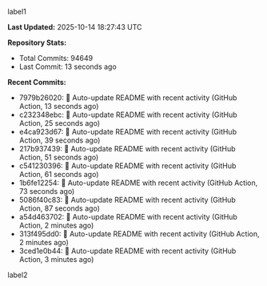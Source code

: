 
label1 
<!-- ACTIVITY_START -->
**Last Updated:** 2025-10-14 18:27:43 UTC

**Repository Stats:**
- Total Commits: 94649
- Last Commit: 13 seconds ago

**Recent Commits:**
- 7979b26020: 🤖 Auto-update README with recent activity (GitHub Action, 13 seconds ago)
- c232348ebc: 🤖 Auto-update README with recent activity (GitHub Action, 25 seconds ago)
- e4ca923d67: 🤖 Auto-update README with recent activity (GitHub Action, 39 seconds ago)
- 217b937439: 🤖 Auto-update README with recent activity (GitHub Action, 51 seconds ago)
- c541230396: 🤖 Auto-update README with recent activity (GitHub Action, 61 seconds ago)
- 1b6fe12254: 🤖 Auto-update README with recent activity (GitHub Action, 73 seconds ago)
- 5086f40c83: 🤖 Auto-update README with recent activity (GitHub Action, 87 seconds ago)
- a54d463702: 🤖 Auto-update README with recent activity (GitHub Action, 2 minutes ago)
- 313f495dd0: 🤖 Auto-update README with recent activity (GitHub Action, 2 minutes ago)
- 3ced1e0b44: 🤖 Auto-update README with recent activity (GitHub Action, 3 minutes ago)
<!-- ACTIVITY_END -->

label2
